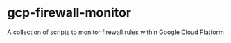 # gcp-firewall-monitor
A collection of scripts to monitor firewall rules within Google Cloud Platform

